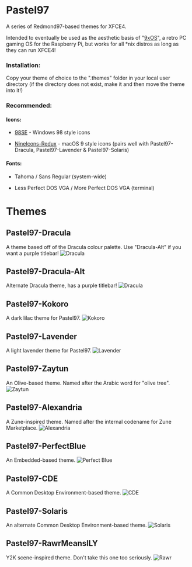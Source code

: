 # Pastel97
A series of Redmond97-based themes for XFCE4. 

Intended to eventually be used as the aesthetic basis of "[9xOS](https://github.com/faithvoid/9xos)", a retro PC gaming OS for the Raspberry Pi, but works for all *nix distros as long as they can run XFCE4!

### Installation:
Copy your theme of choice to the ".themes" folder in your local user directory (if the directory does not exist, make it and then move the theme into it!)
### Recommended:
#### Icons:

- [98SE](https://github.com/nestoris/Win98SE) - Windows 98 style icons

- [NineIcons-Redux](https://www.opencode.net/aitees/nineicons-redux) - macOS 9 style icons (pairs well with Pastel97-Dracula, Pastel97-Lavender & Pastel97-Solaris)

#### Fonts:
- Tahoma / Sans Regular (system-wide)

- Less Perfect DOS VGA / More Perfect DOS VGA (terminal)

# Themes
## Pastel97-Dracula
A theme based off of the Dracula colour palette. Use "Dracula-Alt" if you want a purple titlebar!
![Dracula](/images/dracula1.png)

## Pastel97-Dracula-Alt
Alternate Dracula theme, has a purple titlebar!
![Dracula](/images/dracula2.png)

## Pastel97-Kokoro
A dark lilac theme for Pastel97. 
![Kokoro](/images/kokoro1.png)

## Pastel97-Lavender
A light lavender theme for Pastel97. 
![Lavender](/images/lavender.png)

## Pastel97-Zaytun
An Olive-based theme. Named after the Arabic word for "olive tree". 
![Zaytun](/images/zaytun1.png)

## Pastel97-Alexandria
A Zune-inspired theme. Named after the internal codename for Zune Marketplace. 
![Alexandria](/images/alexandria1.png)

## Pastel97-PerfectBlue
An Embedded-based theme.
![Perfect Blue](/images/perfectblue1.png)

## Pastel97-CDE
A Common Desktop Environment-based theme. 
![CDE](/images/cde1.png)

## Pastel97-Solaris
An alternate Common Desktop Environment-based theme. 
![Solaris](/images/solaris1.png)

## Pastel97-RawrMeansILY
Y2K scene-inspired theme. Don't take this one too seriously.
![Rawr](/images/RawrMeansILY.png)
